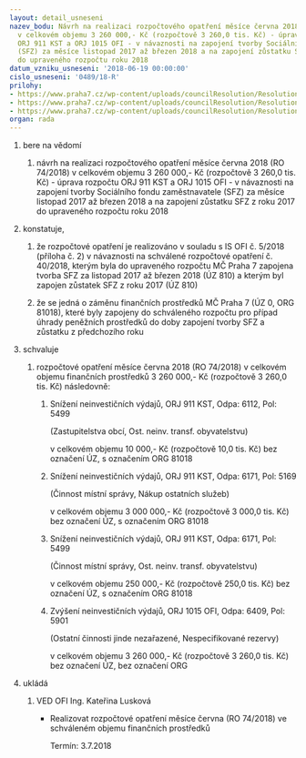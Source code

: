 ```yaml
---
layout: detail_usneseni
nazev_bodu: Návrh na realizaci rozpočtového opatření měsíce června 2018 (RO 74/2018)
  v celkovém objemu 3 260 000,- Kč (rozpočtově 3 260,0 tis. Kč) - úprava rozpočtu
  ORJ 911 KST a ORJ 1015 OFI - v návaznosti na zapojení tvorby Sociálního fondu zaměstnavatele
  (SFZ) za měsíce listopad 2017 až březen 2018 a na zapojení zůstatku SFZ z roku 2017
  do upraveného rozpočtu roku 2018
datum_vzniku_usneseni: '2018-06-19 00:00:00'
cislo_usneseni: '0489/18-R'
prilohy:
- https://www.praha7.cz/wp-content/uploads/councilResolution/Resolutions/30027/export/Duvodova_zprava~368740.docx
- https://www.praha7.cz/wp-content/uploads/councilResolution/Resolutions/30027/export/IS_OFI_zamenySFZ~368739.docx
- https://www.praha7.cz/wp-content/uploads/councilResolution/Resolutions/30027/export/export~369222.pdf
organ: rada
---
```

<ol id="urzList" class="urzList_view"><li class="urzClass1" id=""><span name="1">bere na vědomí</span><ol class="urzOlClass decimal "><li class="urzClass2" id="" style="text-align: left;"><span><p>návrh na realizaci rozpočtového opatření měsíce června 2018 (RO 74/2018) v celkovém objemu 3 260 000,- Kč (rozpočtově 3 260,0 tis. Kč) - úprava rozpočtu ORJ 911 KST a ORJ 1015 OFI - v návaznosti na zapojení tvorby Sociálního fondu zaměstnavatele (SFZ) za měsíce listopad 2017 až březen 2018 a na zapojení zůstatku SFZ z roku 2017 do upraveného rozpočtu roku 2018</p></span></li></ol></li><li class="urzClass1" id=""><span name="50">konstatuje,</span><ol class="urzOlClass decimal "><li class="urzClass2" id="" style="text-align: left;"><span><p>že rozpočtové opatření je realizováno v souladu s IS OFI č. 5/2018 (příloha č. 2) v návaznosti na schválené rozpočtové opatření č. 40/2018, kterým byla do upraveného rozpočtu MČ Praha 7 zapojena tvorba SFZ za listopad 2017 až březen 2018 (ÚZ 810) a kterým byl zapojen zůstatek SFZ z roku 2017 (ÚZ 810)<br></p></span></li><li class="urzClass2" id="" style="text-align: left;"><span><p>že se jedná o záměnu finančních prostředků MČ Praha 7 (ÚZ 0, ORG 81018), které byly zapojeny do schváleného rozpočtu pro případ úhrady peněžních prostředků do doby zapojení tvorby SFZ a zůstatku z předchozího roku<br></p></span></li></ol></li><li class="urzClass1" id=""><span name="24">schvaluje</span><ol class="urzOlClass decimal "><li class="urzClass2" id="" style="text-align: left;"><span><p>rozpočtové opatření měsíce června 2018 (RO 74/2018) v celkovém objemu finančních prostředků 3 260 000,- Kč (rozpočtově 3 260,0 tis. Kč) následovně:</p></span><ol class="urzUlClass" id=""><li class="urzClass3" id="" style="text-align: left;"><span><p>Snížení neinvestičních výdajů, ORJ 911 KST, Odpa: 6112, Pol: 5499<br></p><p>(Zastupitelstva obcí, Ost. neinv. transf. obyvatelstvu)</p><p>v celkovém objemu 10 000,- Kč (rozpočtově 10,0 tis. Kč) bez označení ÚZ, s označením ORG 81018</p></span></li><li class="urzClass3" id="" style="text-align: left;"><span><p>Snížení neinvestičních výdajů, ORJ 911 KST, Odpa: 6171, Pol: 5169</p><p>(Činnost místní správy, Nákup ostatních služeb)</p><p>v celkovém objemu 3 000 000,- Kč (rozpočtově 3 000,0 tis. Kč) bez označení ÚZ, s označením ORG 81018</p></span></li><li class="urzClass3" id="" style="text-align: left;"><span><p>Snížení neinvestičních výdajů, ORJ 911 KST, Odpa: 6171, Pol: 5499</p><p>(Činnost místní správy, Ost. neinv. transf. obyvatelstvu)</p><p>v celkovém objemu 250 000,- Kč (rozpočtově 250,0 tis. Kč) bez označení ÚZ, s označením ORG 81018</p></span></li><li class="urzClass3" id="" style="text-align: left;"><span><p>Zvýšení neinvestičních výdajů, ORJ 1015 OFI, Odpa: 6409, Pol: 5901</p><p>(Ostatní činnosti jinde nezařazené, Nespecifikované rezervy)</p><p>v celkovém objemu 3 260 000,- Kč (rozpočtově 3 260,0 tis. Kč) bez označení ÚZ, bez označení ORG</p></span></li></ol></li></ol></li><li class="urzClass1" id="urzUkoly"><span name="1">ukládá</span><ol class="urzOlClass"><li class="urzClass2"><span><p>VED OFI Ing. Kateřina Lusková</p></span><ul class="urzUlClass"><li class="urzClass3"><span><p>Realizovat rozpočtové opatření měsíce června (RO 74/2018) ve schváleném objemu finančních prostředků</p></span><span class="urzUkolTermin">  Termín:&nbsp;3.7.2018</span></li></ul></li></ol></li></ol>